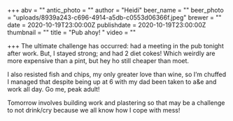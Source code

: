 +++
abv = ""
antic_photo = ""
author = "Heidi"
beer_name = ""
beer_photo = "uploads/8939a243-c696-4914-a5db-c0553d06366f.jpeg"
brewer = ""
date = 2020-10-19T23:00:00Z
publishdate = 2020-10-19T23:00:00Z
thumbnail = ""
title = "Pub ahoy! "
video = ""

+++
The ultimate challenge has occurred: had a meeting in the pub tonight after work. But, I stayed strong; and had 2 diet cokes! Which weirdly are more expensive than a pint, but hey ho still cheaper than moet. 

I also resisted fish and chips, my only greater love than wine, so I’m chuffed I managed that despite being up at 6 with my dad been taken to a&e and work all day. Go me, peak adult! 

Tomorrow involves building work and plastering so that may be a challenge to not drink/cry because we all know how I cope with mess! 